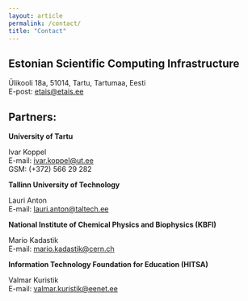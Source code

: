 ```yaml
---
layout: article
permalink: /contact/
title: "Contact"
---
```


## Estonian Scientific Computing Infrastructure

Ülikooli 18a, 51014, Tartu, Tartumaa, Eesti   
E-post: etais@etais.ee

## Partners:
**University of Tartu**

Ivar Koppel    
E-mail: ivar.koppel@ut.ee   
GSM: (+372) 566 29 282

**Tallinn University of Technology**

Lauri Anton   
E-mail: lauri.anton@taltech.ee

**National Institute of Chemical Physics and Biophysics (KBFI)**

Mario Kadastik   
E-mail: mario.kadastik@cern.ch

**Information Technology Foundation for Education (HITSA)**

Valmar Kuristik   
E-mail: valmar.kuristik@eenet.ee
